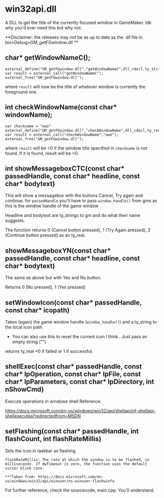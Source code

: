 # win32api.dll
 A DLL to get the title of the currently focused window in GameMaker. Idk why you'd ever need this but why not.
 
**Disclaimer: the releases may not be as up to date as the .dll file in bin>Debug>GM_getFGwindow.dll **

## char* getWindowNameC();
```gml
external_define("GM_getFGwindow.dll","getWindowNameC",dll_cdecl,ty_string,0);
var result = external_call("getWindowNameC");
external_free("GM_getFGwindow.dll");
```
where `result` will now be the title of whatever window is currently the foreground one.

## int checkWindowName(const char* windowName);

```gml
var checkname = "owo"
external_define("GM_getFGwindow.dll","checkWindowName",dll_cdecl,ty_real,1,ty_string);
var result = external_call("checkWindowName","owo");
external_free("GM_getFGwindow.dll");
```
where `result` will be <0 if the window title specified in `checkname` is not found. If it is found, result will be >0.

## int showMessageboxCTC(const char* passedHandle, const char* headline, const char* bodytext)

This will show a messagebox with the buttons Cancel, Try again and continue.
for `passedHandle` you'll have to pass `window_handle()` from gms as this is the window handle of the game window

Headline and bodytext are ty_strings to gm and do what their name suggests.

The function returns 0 (Cancel button pressed), 1 (Try Again pressed), 2 (Continue button pressed) as an ty_real.

## showMessageboxYN(const char* passedHandle, const char* headline, const char* bodytext)

The same as above but with Yes and No button.

Returns 0 (No pressed), 1 (Yes pressed)

## setWindowIcon(const char* passedHandle, const char* icopath)

Takes (again) the game window handle (`window_handle()`) and a ty_string to the local icon path.
* You can also use this to reset the current icon I think.. Just pass an empty string ("")

returns ty_real <0 if failed or 1 if successful.

## shellExec(const char* passedHandle, const char* lpOperation, const char* lpFile, const char* lpParameters, const char* lpDirectory, int nShowCmd)

Execute operations in windows shell
Reference:

https://docs.microsoft.com/en-us/windows/win32/api/shellapi/nf-shellapi-shellexecutea?redirectedfrom=MSDN

## setFlashing(const char* passedHandle, int flashCount, int flashRateMillis)

Sets the icon in taskbar as flashing.

```flashCount: The number of times to flash the window.
flashRateMillis: The rate at which the window is to be flashed, in milliseconds. If dwTimeout is zero, the function uses the default cursor blink rate.

***Taken from: https://docs.microsoft.com/en-us/windows/win32/api/winuser/ns-winuser-flashwinfo
```



For further reference, check the sourcecode, main.cpp. You'll understand.


